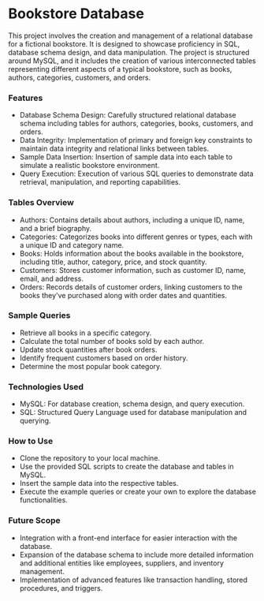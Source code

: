 # Bookstore Database
 This project involves the creation and management of a relational database for a fictional bookstore. It is designed to showcase proficiency in SQL, database schema design, and data manipulation. The project is structured around MySQL, and it includes the creation of various interconnected tables representing different aspects of a typical bookstore, such as books, authors, categories, customers, and orders.

### Features
- Database Schema Design: Carefully structured relational database schema including tables for authors, categories, books, customers, and orders.
- Data Integrity: Implementation of primary and foreign key constraints to maintain data integrity and relational links between tables.
- Sample Data Insertion: Insertion of sample data into each table to simulate a realistic bookstore environment.
- Query Execution: Execution of various SQL queries to demonstrate data retrieval, manipulation, and reporting capabilities.
### Tables Overview
- Authors: Contains details about authors, including a unique ID, name, and a brief biography.
- Categories: Categorizes books into different genres or types, each with a unique ID and category name.
- Books: Holds information about the books available in the bookstore, including title, author, category, price, and stock quantity.
- Customers: Stores customer information, such as customer ID, name, email, and address.
- Orders: Records details of customer orders, linking customers to the books they've purchased along with order dates and quantities.
### Sample Queries
- Retrieve all books in a specific category.
- Calculate the total number of books sold by each author.
- Update stock quantities after book orders.
- Identify frequent customers based on order history.
- Determine the most popular book category.
### Technologies Used
- MySQL: For database creation, schema design, and query execution.
- SQL: Structured Query Language used for database manipulation and querying.
### How to Use
- Clone the repository to your local machine.
- Use the provided SQL scripts to create the database and tables in MySQL.
- Insert the sample data into the respective tables.
- Execute the example queries or create your own to explore the database functionalities.
### Future Scope
- Integration with a front-end interface for easier interaction with the database.
- Expansion of the database schema to include more detailed information and additional entities like employees, suppliers, and inventory management.
- Implementation of advanced features like transaction handling, stored procedures, and triggers.
